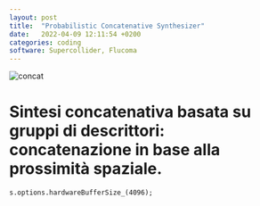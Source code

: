 ```yaml
---
layout: post
title:  "Probabilistic Concatenative Synthesizer"
date:   2022-04-09 12:11:54 +0200
categories: coding
software: Supercollider, Flucoma
---
```


![concat](/assets/images/concat_sc.png)


<h1>Sintesi concatenativa basata su gruppi di descrittori: concatenazione in base alla prossimità spaziale.</h1>

	s.options.hardwareBufferSize_(4096);

